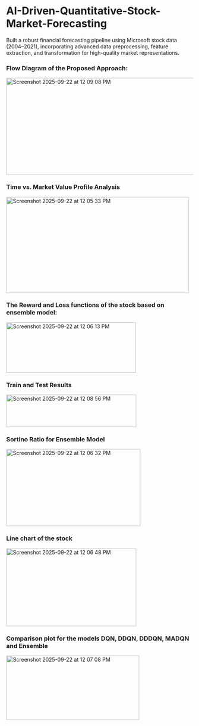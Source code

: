 # AI-Driven-Quantitative-Stock-Market-Forecasting
Built a robust financial forecasting pipeline using Microsoft stock data (2004–2021), incorporating advanced data preprocessing, feature extraction, and transformation for high-quality market representations.


### Flow Diagram of the Proposed Approach:
<img width="565" height="260" alt="Screenshot 2025-09-22 at 12 09 08 PM" src="https://github.com/user-attachments/assets/11490c4c-6c6b-403b-b400-675f7be93438" />


### Time vs. Market Value Profile Analysis
<img width="492" height="258" alt="Screenshot 2025-09-22 at 12 05 33 PM" src="https://github.com/user-attachments/assets/4e37d9f0-ca69-4468-bce9-643fca46c9f5" />

### The Reward and Loss functions of the stock based on ensemble model:
<img width="349" height="135" alt="Screenshot 2025-09-22 at 12 06 13 PM" src="https://github.com/user-attachments/assets/99dafc71-6dd1-438e-8830-f112da71411e" />

### Train and Test Results
<img width="350" height="87" alt="Screenshot 2025-09-22 at 12 08 56 PM" src="https://github.com/user-attachments/assets/d00f58da-4839-45fc-b839-4efdf84cd1ab" />


###  Sortino Ratio for Ensemble Model
<img width="361" height="207" alt="Screenshot 2025-09-22 at 12 06 32 PM" src="https://github.com/user-attachments/assets/e6d64263-825f-4600-a7b3-008694762221" />

### Line chart of the stock
<img width="350" height="209" alt="Screenshot 2025-09-22 at 12 06 48 PM" src="https://github.com/user-attachments/assets/95cb259b-19c0-49af-b9f0-62fb12c4ff0d" />

###  Comparison plot for the models DQN, DDQN, DDDQN, MADQN and Ensemble
<img width="358" height="173" alt="Screenshot 2025-09-22 at 12 07 08 PM" src="https://github.com/user-attachments/assets/a6b6096a-ec54-490e-bf8c-a223f9193569" />
